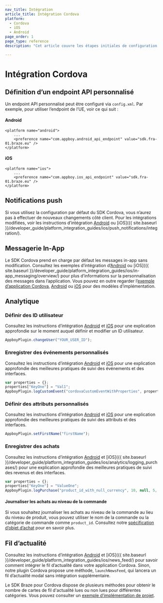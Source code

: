 ```yaml
---
nav_title: Intégration
article_title: Intégration Cordova
platform: 
  - Cordova
  - iOS
  - Android
page_order: 1
page_type: reference
description: "Cet article couvre les étapes initiales de configuration du SDK pour les applications Android et FireOS fonctionnant sur Cordova."

---
```

 
# Intégration Cordova

## Définition d’un endpoint API personnalisé

Un endpoint API personnalisé peut être configuré via `config.xml`. Par exemple, pour utiliser l’endpoint de l’UE, voir ce qui suit :

#### Android
```
<platform name="android">
    ...
    <preference name="com.appboy.android_api_endpoint" value="sdk.fra-01.braze.eu" />
</platform>
```
#### iOS
```
<platform name="ios">
    ...
    <preference name="com.appboy.ios_api_endpoint" value="sdk.fra-01.braze.eu" />
</platform>
```

## Notifications push

Si vous utilisez la configuration par défaut du SDK Cordova, vous n’aurez pas à effectuer de nouveaux changements côté client. Pour les intégrations modifiées, voir les instructions d’intégration [Android]({{site.baseurl}}/developer_guide/platform_integration_guides/android/push_notifications/integration/standard_integration/) ou [iOS]({{ site.baseurl }}/developer_guide/platform_integration_guides/ios/push_notifications/integration/).

## Messagerie In-App

Le SDK Cordova prend en charge par défaut les messages in-app sans modification. Consultez les exemples d’intégration d’[Android]({{site.baseurl}}/developer_guide/platform_integration_guides/android/in-app_messaging/integration/) ou [iOS]({{ site.baseurl }}/developer_guide/platform_integration_guides/ios/in-app_messaging/overview/) pour plus d’informations sur la personnalisation des messages dans l’application. Vous pouvez en outre regarder l’[exemple d’application Cordova](https://github.com/Appboy/appboy-cordova-sdk/blob/master/sample-project/www/js/index.js), [Android](https://github.com/Appboy/appboy-android-sdk) ou [iOS]({{site.baseurl}}/developer_guide/platform_integration_guides/ios/in-app_messaging/overview/) pour des modèles d’implémentation.

## Analytique

### Définir des ID utilisateur

Consultez les instructions d’intégration [Android]({{site.baseurl}}/developer_guide/platform_integration_guides/android/analytics/setting_user_ids/) et [iOS]({{site.baseurl}}/developer_guide/platform_integration_guides/ios/analytics/setting_user_ids/) pour une explication approfondie sur le moment auquel définir et modifier un ID utilisateur.

```javascript
AppboyPlugin.changeUser("YOUR_USER_ID");
```

### Enregistrer des événements personnalisés

Consultez les instructions d’intégration [Android]({{site.baseurl}}/developer_guide/platform_integration_guides/android/analytics/tracking_custom_events/#tracking-custom-events) et [iOS]({{site.baseurl}}/developer_guide/platform_integration_guides/ios/analytics/tracking_custom_events/) pour une explication approfondie des meilleures pratiques de suivi des événements et des interfaces.

```javascript
var properties = {};
properties["KeyOne"] = "Val1";
AppboyPlugin.logCustomEvent("cordovaCustomEventWithProperties", properties);
```

### Définir des attributs personnalisés

Consultez les instructions d’intégration [Android]({{site.baseurl}}/developer_guide/platform_integration_guides/android/analytics/setting_custom_attributes/) et [iOS]({{site.baseurl}}/developer_guide/platform_integration_guides/ios/analytics/setting_custom_attributes/) pour une explication approfondie des meilleures pratiques de suivi des attributs et des interfaces.

```javascript
AppboyPlugin.setFirstName("firstName");
```

### Enregistrer des achats

Consultez les instructions d’intégration [Android]({{site.baseurl}}/developer_guide/platform_integration_guides/android/analytics/logging_purchases/#logging-purchases) et [iOS]({{ site.baseurl }}/developer_guide/platform_integration_guides/ios/analytics/logging_purchases/) pour une explication approfondie des meilleures pratiques de suivi des revenus et des interfaces.

```javascript
var properties = {};
properties["KeyOne"] = "ValueOne";
AppboyPlugin.logPurchase("product_id_with_null_currency", 10, null, 5, properties);
```

#### Journaliser les achats au niveau de la commande
Si vous souhaitez journaliser les achats au niveau de la commande au lieu du niveau de produit, vous pouvez utiliser le nom de la commande ou la catégorie de commande comme `product_id`. Consultez notre [spécification d’objet d’achat]({{site.baseurl}}/api/objects_filters/purchase_object/#product-id-naming-conventions) pour en savoir plus. 

## Fil d’actualité

Consultez les instructions d’intégration [Android]({{site.baseurl}}/developer_guide/platform_integration_guides/android/news_feed/#news-feed) et [iOS]({{ site.baseurl }}/developer_guide/platform_integration_guides/ios/news_feed/) pour savoir comment intégrer le fil d’actualité dans votre application Cordova. Sinon, notre plugin Cordova propose une méthode, `launchNewsFeed`, qui lancera un fil d’actualité modal sans intégration supplémentaire. 

Le SDK Braze pour Cordova dispose de plusieurs méthodes pour obtenir le nombre de cartes de fil d'actualité lues ou non lues pour différentes catégories. Vous pouvez consulter un [exemple d’implémentation de projet](https://github.com/Appboy/appboy-cordova-sdk/blob/master/sample-project/www/js/index.js).
